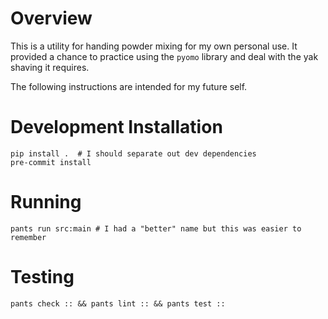 # Overview

This is a utility for handing powder mixing for my own personal use. It
provided a chance to practice using the `pyomo` library and deal with the
yak shaving it requires.

The following instructions are intended for my future self.

# Development Installation

```shell
pip install .  # I should separate out dev dependencies
pre-commit install
```

# Running

```shell
pants run src:main # I had a "better" name but this was easier to remember
```

# Testing

```shell
pants check :: && pants lint :: && pants test ::
```

